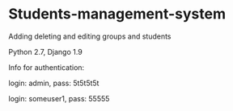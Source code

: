 # Students-management-system
Adding deleting and editing groups and students

Python 2.7, Django 1.9


Info for authentication:

login: admin, pass: 5t5t5t5t

login: someuser1, pass: 55555

